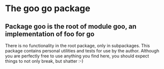 # The goo go package

## Package goo is the root of module goo, an implementation of foo for go

There is no functionality in the root package, only in subpackages. 
This package contains personal utilities and tests for use by the 
author. Although you are perfectly free to use anything you find 
here, you should expect things to not only break, but shatter :-)

